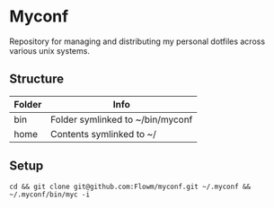 # Myconf

Repository for managing and distributing my personal dotfiles across various unix systems.

## Structure
| Folder | Info                             |
|--------|----------------------------------|
| bin    | Folder symlinked to ~/bin/myconf |
| home   | Contents symlinked to ~/         |

## Setup
```
cd && git clone git@github.com:Flowm/myconf.git ~/.myconf && ~/.myconf/bin/myc -i
```
